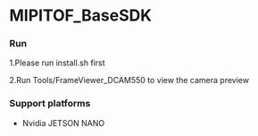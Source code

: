 # MIPITOF_BaseSDK
### Run
1.Please run install.sh first

2.Run Tools/FrameViewer_DCAM550 to view the camera preview

### Support platforms
- Nvidia JETSON NANO

 
